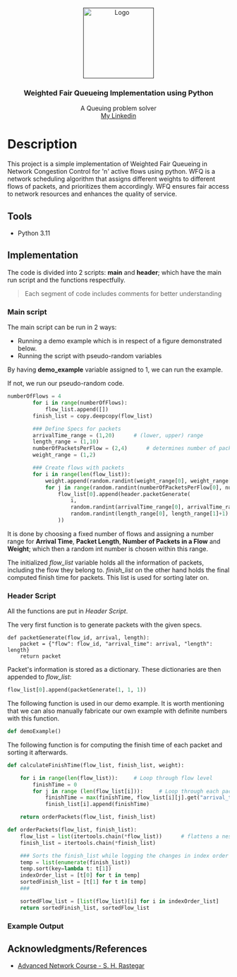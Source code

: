 <!-- PROJECT LOGO -->
<br />
<div align="center">
  <a href="">
    <img src="https://tse3.mm.bing.net/th/id/OIG4.HFlOnfv06WiEnWWrmTD8?pid=ImgGn" alt="Logo" width="160" height="160">
  </a>

  <h3 align="center">Weighted Fair Queueing Implementation using Python</h3>

  <p align="center">
    A Queuing problem solver
    <br />
    <a href="linkedin.com/in/ali-fathi-vafegh-84bb0a274/">My Linkedin</a>
  </p>
</div>

# Description

This project is a simple implementation of Weighted Fair Queueing in Network Congestion Control for 'n' active flows using python.
WFQ is a network scheduling algorithm that assigns different weights to different flows of packets, and prioritizes them accordingly.
WFQ ensures fair access to network resources and enhances the quality of service.

## Tools

- Python 3.11

## Implementation

The code is divided into 2 scripts: **main** and **header**; which have the main run script and the functions respectfully.

> Each segment of code includes comments for better understanding

### Main script

The main script can be run in 2 ways:

- Running a demo example which is in respect of a figure demonstrated below.
- Running the script with pseudo-random variables

By having **demo_example** variable assigned to 1, we can run the example.

<!-- Example -->

If not, we run our pseudo-random code.

```python
numberOfFlows = 4
        for i in range(numberOfFlows):
            flow_list.append([])
        finish_list = copy.deepcopy(flow_list)

        ### Define Specs for packets
        arrivalTime_range = (1,20)      # (lower, upper) range
        length_range = (1,10)
        numberOfPacketsPerFlow = (2,4)      # determines number of packets that exist in each flow
        weight_range = (1,2)

        ### Create flows with packets
        for i in range(len(flow_list)):
            weight.append(random.randint(weight_range[0], weight_range[1]+1))
            for j in range(random.randint(numberOfPacketsPerFlow[0], numberOfPacketsPerFlow[1]+1)):
                flow_list[0].append(header.packetGenerate(
                    i,
                    random.randint(arrivalTime_range[0], arrivalTime_range[1]+1),
                    random.randint(length_range[0], length_range[1]+1)
                ))
```

It is done by choosing a fixed number of flows and assigning a number range for **Arrival Time**, **Packet Length**, **Number of Packets in a Flow** and **Weight**; which then a random int number is chosen within this range.

The initialized _flow_list_ variable holds all the information of packets, including the flow they belong to. _finish_list_ on the other hand holds the final computed finish time for packets. This list is used for sorting later on.

### Header Script

All the functions are put in _Header Script_.

The very first function is to generate packets with the given specs.

```
def packetGenerate(flow_id, arrival, length):
    packet = {"flow": flow_id, "arrival_time": arrival, "length": length}
    return packet
```

Packet's information is stored as a dictionary. These dictionaries are then appended to _flow_list_:

```python
flow_list[0].append(packetGenerate(1, 1, 1))
```

The following function is used in our demo example. It is worth mentioning that we can also manually fabricate our own example with definite numbers with this function.

```python
def demoExample()
```

The following function is for computing the finish time of each packet and sorting it afterwards.

```python
def calculateFinishTime(flow_list, finish_list, weight):

    for i in range(len(flow_list)):     # Loop through flow level
        finishTime = 0
        for j in range (len(flow_list[i])):     # Loop through each packet in a flow
            finishTime = max(finishTime, flow_list[i][j].get("arrival_time")) + flow_list[i][j].get("length") / weight[i]
            finish_list[i].append(finishTime)

    return orderPackets(flow_list, finish_list)

def orderPackets(flow_list, finish_list):
    flow_list = list(itertools.chain(*flow_list))      # flattens a nested array
    finish_list = itertools.chain(*finish_list)

    ### Sorts the finish_list while logging the changes in index order
    temp = list(enumerate(finish_list))
    temp.sort(key=lambda t: t[1])
    indexOrder_list = [t[0] for t in temp]
    sortedFinish_list = [t[1] for t in temp]
    ###

    sortedFlow_list = [list(flow_list)[i] for i in indexOrder_list]     #sorts flow_list with the given index order ( indexOrder_list )
    return sortedFinish_list, sortedFlow_list
```

### Example Output

## Acknowledgments/References

- [Advanced Network Course - S. H. Rastegar](https://www.linkedin.com/in/seyed-hamed-rastegar-2b2682ab/?originalSubdomain=ir)
